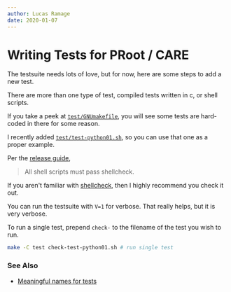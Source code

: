 ```yaml
---
author: Lucas Ramage
date: 2020-01-07
---
```


# Writing Tests for PRoot / CARE

The testsuite needs lots of love, but for now, here are some steps to add a new test.

There are more than one type of test, compiled tests written in c, or shell scripts.

If you take a peek at [`test/GNUmakefile`](https://github.com/proot-me/proot/blob/master/test/GNUmakefile), you will see some tests are hard-coded in there for some reason.

I recently added [`test/test-python01.sh`](https://github.com/proot-me/proot/blob/master/test/test-python01.sh), so you can use that one as a proper example.

Per the [release guide](https://github.com/proot-me/proot/blob/master/doc/howto-release.rst),

> All shell scripts must pass shellcheck.

If you aren't familiar with [shellcheck](https://www.shellcheck.net), then I highly recommend you check it out.

You can run the testsuite with `V=1` for verbose. That really helps, but it is very verbose.

To run a single test, prepend `check-` to the filename of the test you wish to run.

```sh
make -C test check-test-python01.sh # run single test
```

### See Also

- [Meaningful names for tests](https://github.com/proot-me/proot/issues/164)
